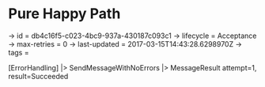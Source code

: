 # Pure Happy Path

-> id = db4c16f5-c023-4bc9-937a-430187c093c1
-> lifecycle = Acceptance
-> max-retries = 0
-> last-updated = 2017-03-15T14:43:28.6298970Z
-> tags = 

[ErrorHandling]
|> SendMessageWithNoErrors
|> MessageResult attempt=1, result=Succeeded
~~~
